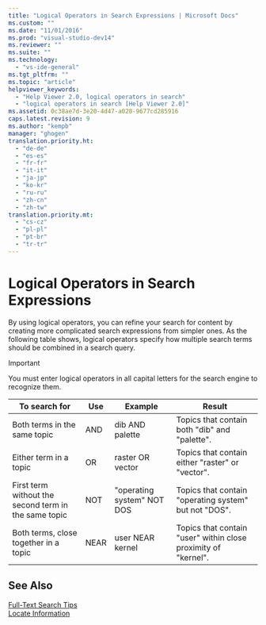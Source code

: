 ```yaml
---
title: "Logical Operators in Search Expressions | Microsoft Docs"
ms.custom: ""
ms.date: "11/01/2016"
ms.prod: "visual-studio-dev14"
ms.reviewer: ""
ms.suite: ""
ms.technology: 
  - "vs-ide-general"
ms.tgt_pltfrm: ""
ms.topic: "article"
helpviewer_keywords: 
  - "Help Viewer 2.0, logical operators in search"
  - "logical operators in search [Help Viewer 2.0]"
ms.assetid: 0c38ae7d-3e20-4d47-a020-9677cd285916
caps.latest.revision: 9
ms.author: "kempb"
manager: "ghogen"
translation.priority.ht: 
  - "de-de"
  - "es-es"
  - "fr-fr"
  - "it-it"
  - "ja-jp"
  - "ko-kr"
  - "ru-ru"
  - "zh-cn"
  - "zh-tw"
translation.priority.mt: 
  - "cs-cz"
  - "pl-pl"
  - "pt-br"
  - "tr-tr"
---
```

# Logical Operators in Search Expressions
By using logical operators, you can refine your search for content by creating more complicated search expressions from simpler ones. As the following table shows, logical operators specify how multiple search terms should be combined in a search query.  
  
> [!IMPORTANT]
>  You must enter logical operators in all capital letters for the search engine to recognize them.  
  
|To search for|Use|Example|Result|  
|-------------------|---------|-------------|------------|  
|Both terms in the same topic|AND|dib AND palette|Topics that contain both "dib" and "palette".|  
|Either term in a topic|OR|raster OR vector|Topics that contain either "raster" or "vector".|  
|First term without the second term in the same topic|NOT|"operating system" NOT DOS|Topics that contain "operating system" but not "DOS".|  
|Both terms, close together in a topic|NEAR|user NEAR kernel|Topics that contain "user" within close proximity of "kernel".|  
  
## See Also  
 [Full-Text Search Tips](../ide/full-text-search-tips.md)   
 [Locate Information](../ide/locate-information.md)